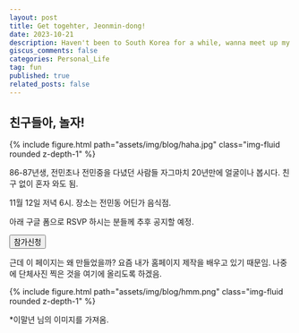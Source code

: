 ```yaml
---
layout: post
title: Get togehter, Jeonmin-dong! 
date: 2023-10-21
description: Haven't been to South Korea for a while, wanna meet up my friends!   
giscus_comments: false
categories: Personal_Life
tag: fun
published: true
related_posts: false
---
```


## 친구들아, 놀자! 

<div class="row mt-3">
    <div class="col-sm mt-3 mt-md-0">
        {% include figure.html path="assets/img/blog/haha.jpg" class="img-fluid rounded z-depth-1" %}
    </div>
</div>



86-87년생, 전민초나 전민중을 다녔던 사람들 
자그마치 20년만에 얼굴이나 봅시다. 
친구 없이 혼자 와도 됨. 

11월 12일 저녁 6시. 
장소는 전민동 어딘가 음식점. 

아래 구글 폼으로 RSVP 하시는 분들께 추후 공지할 예정. 



<a href="https://forms.gle/fTZ8M9Q8LRtVbP9e7">
  <button type="button" class="btn btn-outline-primary">참가신청</button>
</a>


근데 이 페이지는 왜 만들었을까? 
요즘 내가 홈페이지 제작을 배우고 있기 때문임. 
나중에 단체사진 찍은 것을 여기에 올리도록 하겠음. 


<div class="row mt-3">
    <div class="col-sm mt-3 mt-md-0">
        {% include figure.html path="assets/img/blog/hmm.png" class="img-fluid rounded z-depth-1" %}
    </div>
</div>

*이말년 님의 이미지를 가져옴. 

